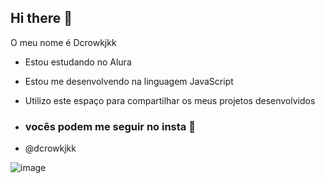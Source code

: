 ## Hi there 👋

O meu nome é Dcrowkjkk

- Estou estudando no Alura
- Estou me desenvolvendo na linguagem JavaScript
- Utilizo este espaço para compartilhar os meus projetos desenvolvidos

- ### vocês podem me seguir no insta 🌻

- @dcrowkjkk

![image](https://github.com/Dcrowkjkk/Dcrowkjkk/assets/173514662/65ee1f10-1d4b-48a3-93a9-e1f91fec184d)

